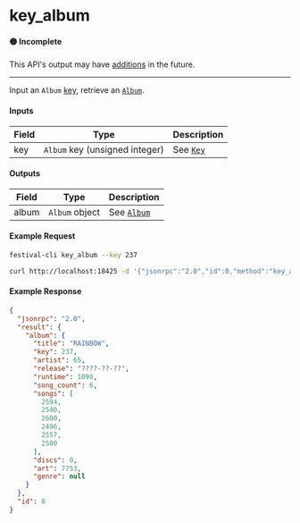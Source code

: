 # key_album

#### 🟡 Incomplete
This API's output may have [additions](../../api-stability/marker.md) in the future.

---

Input an `Album` [key](../../common-objects/key.md), retrieve an [`Album`](../../common-objects/album.md).

#### Inputs

| Field | Type                                           | Description |
|-------|------------------------------------------------|-------------|
| key   | `Album` key (unsigned integer)                 | See [`Key`](../../common-objects/key.md)

#### Outputs

| Field | Type           | Description |
|-------|----------------|-------------|
| album | `Album` object | See [`Album`](../../common-objects/album.md)

#### Example Request
```bash
festival-cli key_album --key 237
```
```bash
curl http://localhost:18425 -d '{"jsonrpc":"2.0","id":0,"method":"key_album","params":{"key":237}}'
```

#### Example Response
```json
{
  "jsonrpc": "2.0",
  "result": {
    "album": {
      "title": "RAINBOW",
      "key": 237,
      "artist": 65,
      "release": "????-??-??",
      "runtime": 1090,
      "song_count": 6,
      "songs": [
        2594,
        2540,
        2600,
        2496,
        2557,
        2500
      ],
      "discs": 0,
      "art": 7753,
      "genre": null
    }
  },
  "id": 0
}
```
